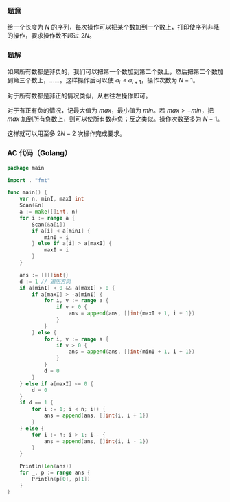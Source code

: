 ### 题意

给一个长度为 $N$ 的序列，每次操作可以把某个数加到一个数上，打印使序列非降的操作，要求操作数不超过 $2N$。

### 题解

如果所有数都是非负的，我们可以把第一个数加到第二个数上，然后把第二个数加到第三个数上，……。这样操作后可以使 $a_i \le a_{i+1}$，操作次数为 $N-1$。

对于所有数都是非正的情况类似，从右往左操作即可。

对于有正有负的情况，记最大值为 $max$，最小值为 $min$。若 $max>-min$，把 $max$ 加到所有负数上，则可以使所有数非负；反之类似。操作次数至多为 $N-1$。

这样就可以用至多 $2N-2$ 次操作完成要求。

### AC 代码（Golang）

```go
package main

import . "fmt"

func main() {
	var n, minI, maxI int
	Scan(&n)
	a := make([]int, n)
	for i := range a {
		Scan(&a[i])
		if a[i] < a[minI] {
			minI = i
		} else if a[i] > a[maxI] {
			maxI = i
		}
	}

	ans := [][]int{}
	d := 1 // 遍历方向
	if a[minI] < 0 && a[maxI] > 0 {
		if a[maxI] > -a[minI] {
			for i, v := range a {
				if v < 0 {
					ans = append(ans, []int{maxI + 1, i + 1})
				}
			}
		} else {
			for i, v := range a {
				if v > 0 {
					ans = append(ans, []int{minI + 1, i + 1})
				}
			}
			d = 0
		}
	} else if a[maxI] <= 0 {
		d = 0
	}
	if d == 1 {
		for i := 1; i < n; i++ {
			ans = append(ans, []int{i, i + 1})
		}
	} else {
		for i := n; i > 1; i-- {
			ans = append(ans, []int{i, i - 1})
		}
	}

	Println(len(ans))
	for _, p := range ans {
		Println(p[0], p[1])
	}
}
```




